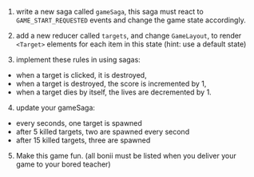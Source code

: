 1. write a new saga called `gameSaga`, this saga must react to `GAME_START_REQUESTED` events and change the game state accordingly.

2. add a new reducer called `targets`, and change `GameLayout`, to render `<Target>` elements for each item in this state (hint: use a default state)

3. implement these rules in using sagas:

- when a target is clicked, it is destroyed,
- when a target is destroyed, the score is incremented by 1,
- when a target dies by itself, the lives are decremented by 1.

4. update your gameSaga:

- every seconds, one target is spawned
- after 5 killed targets, two are spawned every second
- after 15 killed targets, three are spawned

5. Make this game fun.
   (all bonii must be listed when you deliver your game to your bored teacher)
